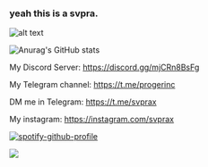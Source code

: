 ### yeah this is a svpra.

![alt text](https://avatars.mds.yandex.net/get-zen-logos/223306/pub_5f6770998433a623dae6b6b6_5f6771724c07ce06042e4998/xxh)

![Anurag's GitHub stats](https://github-readme-stats.vercel.app/api?username=svpra&theme=omni&count_private=true&icons=true)

My Discord Server: https://discord.gg/mjCRn8BsFg

My Telegram channel: https://t.me/progerinc

DM me in Telegram: https://t.me/svprax

My instagram: https://instagram.com/svprax

[![spotify-github-profile](https://spotify-github-profile.vercel.app/api/view?uid=dko1n4ehyz1kxpjbmb243zfmh&cover_image=false&theme=default&bar_color=53b14f&bar_color_cover=false)](https://github.com/kittinan/spotify-github-profile)


![](https://komarev.com/ghpvc/?username=svpra&color=brightgreen)
